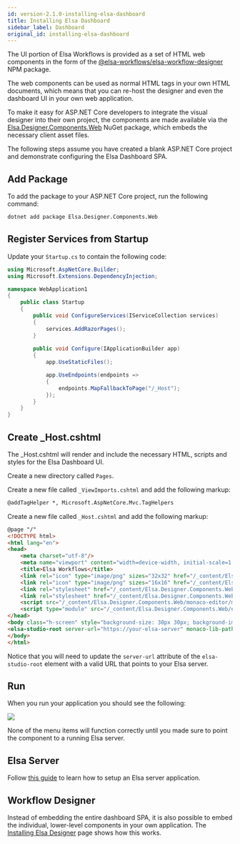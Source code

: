 ```yaml
---
id: version-2.1.0-installing-elsa-dashboard
title: Installing Elsa Dashboard
sidebar_label: Dashboard
original_id: installing-elsa-dashboard
---
```


The UI portion of Elsa Workflows is provided as a set of HTML web components in the form of the [@elsa-workflows/elsa-workflow-designer](https://www.npmjs.com/package/@elsa-workflows/elsa-workflow-designer) NPM package.

The web components can be used as normal HTML tags in your own HTML documents, which means that you can re-host the designer and even the dashboard UI in your own web application.

To make it easy for ASP.NET Core developers to integrate the visual designer into their own project, the components are made available via the [Elsa.Designer.Components.Web](https://www.nuget.org/packages/Elsa.Designer.Components.Web) NuGet package, which embeds the necessary client asset files.

The following steps assume you have created a blank ASP.NET Core project and demonstrate configuring the Elsa Dashboard SPA.

## Add Package

To add the package to your ASP.NET Core project, run the following command: 

```bash
dotnet add package Elsa.Designer.Components.Web
```

## Register Services from Startup

Update your `Startup.cs` to contain the following code:

```csharp
using Microsoft.AspNetCore.Builder;
using Microsoft.Extensions.DependencyInjection;

namespace WebApplication1
{
    public class Startup
    {
        public void ConfigureServices(IServiceCollection services)
        {
            services.AddRazorPages();
        }
        
        public void Configure(IApplicationBuilder app)
        {
            app.UseStaticFiles();

            app.UseEndpoints(endpoints =>
            {
                endpoints.MapFallbackToPage("/_Host");
            });
        }
    }
}
```

## Create _Host.cshtml

The _Host.cshtml will render and include the necessary HTML, scripts and styles for the Elsa Dashboard UI.

Create a new directory called `Pages`.

Create a new file called `_ViewImports.cshtml` and add the following markup:

```html
@addTagHelper *, Microsoft.AspNetCore.Mvc.TagHelpers
```

Create a new file called `_Host.cshtml` and add the following markup:

```html
@page "/"
<!DOCTYPE html>
<html lang="en">
<head>
    <meta charset="utf-8"/>
    <meta name="viewport" content="width=device-width, initial-scale=1.0"/>
    <title>Elsa Workflows</title>
    <link rel="icon" type="image/png" sizes="32x32" href="/_content/Elsa.Designer.Components.Web/elsa-workflows-studio/assets/images/favicon-32x32.png">
    <link rel="icon" type="image/png" sizes="16x16" href="/_content/Elsa.Designer.Components.Web/elsa-workflows-studio/assets/images/favicon-16x16.png">
    <link rel="stylesheet" href="/_content/Elsa.Designer.Components.Web/elsa-workflows-studio/assets/fonts/inter/inter.css">
    <link rel="stylesheet" href="/_content/Elsa.Designer.Components.Web/elsa-workflows-studio/assets/styles/tailwind.css">
    <script src="/_content/Elsa.Designer.Components.Web/monaco-editor/min/vs/loader.js"></script>
    <script type="module" src="/_content/Elsa.Designer.Components.Web/elsa-workflows-studio/elsa-workflows-studio.esm.js"></script>
</head>
<body class="h-screen" style="background-size: 30px 30px; background-image: url(/_content/Elsa.Designer.Components.Web/elsa-workflows-studio/assets/images/tile.png); background-color: #FBFBFB;">
<elsa-studio-root server-url="https://your-elsa-server" monaco-lib-path="_content/Elsa.Designer.Components.Web/monaco-editor/min"></elsa-studio-root>
</body>
</html>
```

Notice that you will need to update the `server-url` attribute of the `elsa-studio-root` element with a valid URL that points to your Elsa server.

## Run

When you run your application you should see the following:

![](assets/installation/installing-elsa-dashboard-figure-1.png)

None of the menu items will function correctly until you made sure to point the component to a running Elsa server.

## Elsa Server

Follow [this guide](../quickstarts/quickstarts-aspnetcore-server-api-endpoints.md) to learn how to setup an Elsa server application.

## Workflow Designer

Instead of embedding the entire dashboard SPA, it is also possible to embed the individual, lower-level components in your own application.
The [Installing Elsa Designer](installing-elsa-designer.md) page shows how this works.